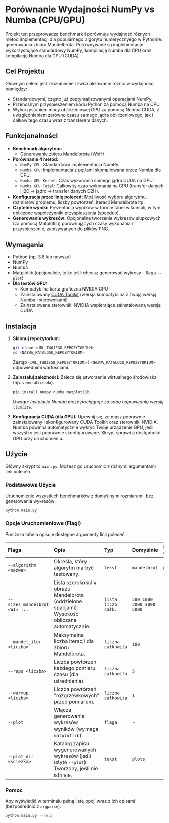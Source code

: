 # Porównanie Wydajności NumPy vs Numba (CPU/GPU)

Projekt ten przeprowadza benchmark i porównuje wydajność różnych metod implementacji dla popularnego algorytu numerycznyego w Pythonie: generowania zbioru Mandelbrota. Porównywane są implementacje wykorzystujące standardowy NumPy, kompilację Numba dla CPU oraz kompilację Numba dla GPU (CUDA).

## Cel Projektu

Głównym celem jest zrozumienie i zwizualizowanie różnic w wydajności pomiędzy:

* Standardowymi, często już zoptymalizowanymi operacjami NumPy.
* Przenośnym przyspieszeniem kodu Python za pomocą Numba na CPU.
* Wykorzystaniem mocy obliczeniowej GPU za pomocą Numba CUDA, z uwzględnieniem zarówno czasu samego jądra obliczeniowego, jak i całkowitego czasu wraz z transferem danych.

## Funkcjonalności

* **Benchmark algorytmu:**
    * Generowanie zbioru Mandelbrota (WxH)
* **Porównanie 4 metod:**
    * `NumPy CPU`: Standardowa implementacja NumPy.
    * `Numba CPU`: Implementacja z pętlami skompilowana przez Numba dla CPU.
    * `Numba GPU Kernel`: Czas wykonania samego jądra CUDA na GPU.
    * `Numba GPU Total`: Całkowity czas wykonania na GPU (transfer danych H2D -> jądro -> transfer danych D2H).
* **Konfiguracja przez linię poleceń:** Możliwość wyboru algorytmu, rozmiarów problemu, liczby powtórzeń, iteracji Mandelbrota itp.
* **Czytelne wyniki:** Prezentacja wyników w formie tabel w konsoli, w tym obliczone współczynniki przyspieszenia (speedup).
* **Generowanie wykresów:** Opcjonalne tworzenie wykresów słupkowych (za pomocą Matplotlib) porównujących czasy wykonania i przyspieszenie, zapisywanych do plików PNG.

## Wymagania

* Python (np. 3.8 lub nowszy)
* NumPy
* Numba
* Matplotlib (opcjonalnie, tylko jeśli chcesz generować wykresy - flaga `--plot`)
* **Dla testów GPU:**
    * Kompatybilna karta graficzna NVIDIA GPU
    * Zainstalowany [CUDA Toolkit](https://developer.nvidia.com/cuda-toolkit) (wersja kompatybilna z Twoją wersją Numba i sterownikami)
    * Zainstalowane sterowniki NVIDIA wspierające zainstalowaną wersję CUDA

## Instalacja

1.  **Sklonuj repozytorium:**
    ```bash
    git clone <URL_TWOJEGO_REPOZYTORIUM>
    cd <NAZWA_KATALOGU_REPOZYTORIUM>
    ```
    Zastąp `<URL_TWOJEGO_REPOZYTORIUM>` i `<NAZWA_KATALOGU_REPOZYTORIUM>` odpowiednimi wartościami.

2.  **Zainstaluj zależności:**
    Zaleca się utworzenie wirtualnego środowiska (np. `venv` lub `conda`).
    ```bash
    pip install numpy numba matplotlib
    ```
    *Uwaga: Instalacja Numba może pociągnąć za sobą odpowiednią wersję `llvmlite`.*

3.  **Konfiguracja CUDA (dla GPU):** Upewnij się, że masz poprawnie zainstalowany i skonfigurowany CUDA Toolkit oraz sterowniki NVIDIA. Numba powinna automatycznie wykryć Twoje urządzenie GPU, jeśli wszystko jest poprawnie skonfigurowane. Skrypt sprawdzi dostępność GPU przy uruchomieniu.

## Użycie

Główny skrypt to `main.py`. Możesz go uruchomić z różnymi argumentami linii poleceń.

### Podstawowe Użycie

Uruchomienie wszystkich benchmarków z domyślnymi rozmiarami, bez generowania wykresów:
```bash
python main.py
```

### Opcje Uruchomieniowe (Flagi)

Poniższa tabela opisuje dostępne argumenty linii poleceń:

| Flaga                          | Opis                                                                                                | Typ                      | Domyślnie          | Dostępne Opcje              |
| :----------------------------- | :-------------------------------------------------------------------------------------------------- | :----------------------- | :----------------- | :------------------------- |
| `--algorithm <nazwa>`          | Określa, który algorytm ma być testowany.                                                           | `tekst`                  | `mandelbrot`              | `mandelbrot`, |
| `--sizes_mandelbrot <W1> ...`| Lista szerokości `W` obrazu Mandelbrota (oddzielone spacjami). Wysokość obliczana automatycznie.         | `lista liczb całk.`      | `500 1000 2000 3000 5000`    | -                          |
| `--mandel_iter <liczba>`       | Maksymalna liczba iteracji dla zbioru Mandelbrota.                                                  | `liczba całkowita`       | `100`              | -                          |
| `--reps <liczba>`              | Liczba powtórzeń każdego pomiaru czasu (dla uśrednienia).                                           | `liczba całkowita`       | `5`                | -                          |
| `--warmup <liczba>`            | Liczba powtórzeń "rozgrzewkowych" przed pomiarem.                                                     | `liczba całkowita`       | `1`                | -                          |
| `--plot`                       | Włącza generowanie wykresów wyników (wymaga `matplotlib`).                                            | `flaga`                  | -                  | -                          |
| `--plot_dir <ścieżka>`         | Katalog zapisu wygenerowanych wykresów (jeśli użyto `--plot`). Tworzony, jeśli nie istnieje.            | `tekst`                  | `plots`            | -                          |

### Pomoc

Aby wyświetlić w terminalu pełną listę opcji wraz z ich opisami (bezpośrednio z `argparse`):
```bash
python main.py --help